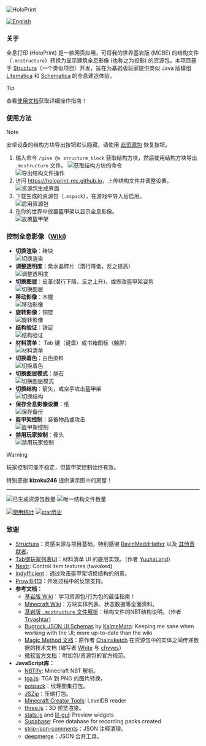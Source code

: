 ![HoloPrint](images/banner.png)

[![English](https://img.shields.io/badge/Language-English-blue)](README.md)
### 关于
全息打印 (HoloPrint) 是一款网页应用，可将我的世界基岩版 (MCBE) 的结构文件（`.mcstructure`）转换为显示建筑全息影像 (也称之为投影) 的资源包。本项目基于 [Structura](https://github.com/RavinMaddHatter/Structura)（一个类似项目）开发，旨在为基岩版玩家提供类似 Java 版模组 [Litematica](https://github.com/maruohon/litematica) 和 [Schematica](https://github.com/Lunatrius/Schematica) 的全息建造体验。

> [!TIP]
> 查看[使用文档](https://holoprint-mc.github.io/wiki/zh-cn)获取详细操作指南！

### 使用方法
> [!NOTE]
> 安卓设备的结构方块导出按钮默认隐藏，请使用 [此资源包](https://holoprint-mc.github.io/exportbutton) 恢复按钮。
1. 输入命令 `/give @s structure_block` 获取结构方块，然后使用结构方块导出 `.mcstructure` 文件。
![获取结构方块的命令](images/giveStructureBlockCommand.png)  
![导出结构文件操作](images/structureBlockExporting.png)
2. 访问 <https://holoprint-mc.github.io>，上传结构文件并调整设置。  
![资源包生成界面](images/packGenerationScreen.png)
3. 下载生成的资源包（`.mcpack`），在游戏中导入后启用。  
![启用资源包](images/resourcePackActive.png)
4. 在你的世界中放置盔甲架以显示全息影像。  
![放置盔甲架](images/placingArmourStand.gif)

### 控制全息影像（[Wiki](https://holoprint-mc.github.io/wiki/zh-cn/hologram-controls))
- **切换渲染**：砖块  
![切换渲染](images/togglingRendering.gif)
- **调整透明度**：紫水晶碎片（潜行降低，反之提高）  
![调整透明度](images/changingTransparency.gif)
- **切换图层**：皮革(潜行下降，反之上升)，或修改盔甲架姿势  
![切换图层](images/changingLayer.gif)
- **移动影像**：木棍  
![移动影像](images/movingHologram.gif)
- **旋转影像**：铜锭  
![旋转影像](images/rotatingHologram.gif)
- **结构验证**：铁锭  
![结构验证](images/validatingStructure.gif)
- **材料清单**： Tab 键（键盘）或书箱图标（触屏）  
![材料清单](images/materialList.gif)
- **切换着色**：白色染料  
![切换着色](images/togglingTint.gif)
- **切换图层模式**：燧石  
![切换图层模式](images/changingLayerMode.gif)
- **切换结构**：箭矢，或空手攻击盔甲架  
![切换结构](images/changingStructure.gif)
- **保存全息影像设置**：纸  
![保存备份](images/savingBackup.gif)
- **盔甲架控制**：装备物品或攻击  
![盔甲架控制](images/armourStandControls.gif)
- **禁用玩家控制**：骨头  
![禁用玩家控制](images/disablingPlayerControls.gif)
> [!WARNING]
> 玩家控制可能不稳定，但盔甲架控制始终有效。

特别感谢 **kizoku246** 提供演示图中的房屋！

---

![已生成资源包数量](https://img.shields.io/badge/dynamic/json?url=https://raw.githubusercontent.com/SuperLlama88888/holoprint-stats/main/dailyLogs.json&query=$[-1:]["pack_count"]&label=已生成资源包&color=#4C1)
![唯一结构文件数量](https://img.shields.io/badge/dynamic/json?url=https://raw.githubusercontent.com/SuperLlama88888/holoprint-stats/main/dailyLogs.json&query=$[-1:]["structure_count"]&label=唯一结构文件&color=#4C1)

[![使用统计](https://raw.githubusercontent.com/SuperLlama88888/holoprint-stats/main/usageGraph.png)](https://github.com/SuperLlama88888/holoprint-stats)
[![star历史](https://api.star-history.com/svg?repos=SuperLlama88888/HoloPrint&type=Date)](https://star-history.com/#SuperLlama88888/HoloPrint&Date)

### 致谢
- [Structura](https://github.com/RavinMaddHatter/Structura)：灵感来源与项目基础，特别感谢 [RavinMaddHatter](https://github.com/RavinMaddHatter) 以及 [其他贡献者](https://github.com/RavinMaddHatter/Structura/graphs/contributors)。
- [Tab键玩家列表UI](https://github.com/YuuhaLand/Tabkey_Playerlist_UI)：材料清单 UI 的底层实现。（作者 [YuuhaLand](https://github.com/YuuhaLand)）
- [Nextr](https://mcpedl.com/user/nextr): Control item textures (tweaked)
- [Indyfficient](https://www.youtube.com/@Indyfficient)：通过攻击盔甲架切换结构的创意。
- [Prowl8413](https://www.youtube.com/@Prowl8413)：开发过程中的反馈支持。
- **参考文档：**
  - [基岩版 Wiki](https://wiki.bedrock.dev)：学习资源包/行为包的最佳指南！
  - [Minecraft Wiki](https://minecraft.wiki)：方块实体列表、状态数据等全面资料。
  - [基岩版 `.mcstructure` 文件解析](https://gist.github.com/tryashtar/87ad9654305e5df686acab05cc4b6205)：结构文件的NBT结构说明。（作者 [Tryashtar](https://github.com/tryashtar)）
  - [Bugrock JSON UI Schemas](https://github.com/KalmeMarq/Bugrock-JSON-UI-Schemas) by [KalmeMarq](https://github.com/KalmeMarq): Keeping me sane when working with the UI; more up-to-date than the wiki
  - [Magic Method 文档](https://github.com/BedrockPlus/MagicMethodDocs)：原作者 [Chainsketch](https://www.youtube.com/@Chainsketch) 在资源包中的实体之间传递数据的技术文档 (编写者 [White](https://github.com/WhiteOnGitHub) 与 [chyves](https://github.com/notchyves)）
  - [微软官方文档](https://learn.microsoft.com/en-us/minecraft/creator/reference)：附加包/资源包的官方规范。
- **JavaScript库：**
  - [NBTify](https://github.com/Offroaders123/NBTify): Minecraft NBT 解析。
  - [tga.js](https://github.com/vthibault/tga.js): TGA 到 PNG 的图片转换。
  - [potpack](https://github.com/mapbox/potpack)：纹理图集打包。
  - [JSZip](https://github.com/Stuk/jszip)：压缩打包。
  - [Minecraft Creator Tools](https://github.com/Mojang/minecraft-creator-tools): LevelDB reader
  - [three.js](https://github.com/mrdoob/three.js)：3D 预览渲染。
  - [stats.js](https://github.com/mrdoob/stats.js) and [lil-gui](https://github.com/georgealways/lil-gui): Preview widgets
  - [Supabase](https://supabase.com): Free database for recording packs created
  - [strip-json-comments](https://github.com/sindresorhus/strip-json-comments)：JSON 注释清理。
  - [deepmerge](https://github.com/TehShrike/deepmerge)：JSON 合并工具。